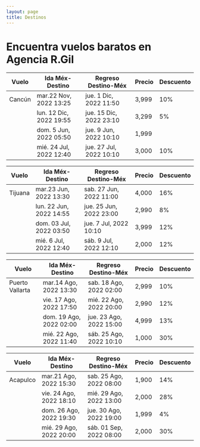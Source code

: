 ```yaml
---
layout: page
title: Destinos
---
```

# Encuentra vuelos baratos en Agencia R.Gil

| Vuelo | Ida Méx-Destino | Regreso Destino-Méx | Precio | Descuento | 
|---------------|------|-------------|-------------|-----------------|
| Cancún | mar.22 Nov, 2022 13:25 | jue. 1 Dic, 2022 11:50 | 3,999 | 10% | 
| | lun. 12 Dic, 2022 19:55 | jue. 15 Dic, 2022 23:10 | 3,299 | 5% | 
| | dom. 5 Jun, 2022 05:50 | jue. 9 Jun, 2022 10:10 | 1,999 | | 
| | mié. 24 Jul, 2022 12:40 | jue. 27 Jul, 2022 10:10 | 3,000 | 10% | 

| Vuelo | Ida Méx-Destino | Regreso Destino-Méx | Precio | Descuento | 
|---------------|------|-------------|-------------|-----------------|
| Tijuana | mar.23 Jun, 2022 13:30 | sab. 27 Jun, 2022 11:00 | 4,000 | 16% | 
| | lun. 22 Jun, 2022 14:55 | jue. 25 Jun, 2022 23:00 | 2,990 | 8% | 
| | dom. 03 Jul, 2022 03:50 | jue. 7 Jul, 2022 10:10 | 3,999 | 12% | 
| | mié. 6 Jul, 2022 12:40 | sáb. 9 Jul, 2022 12:10 | 2,000 | 12% | 

| Vuelo | Ida Méx-Destino | Regreso Destino-Méx | Precio | Descuento | 
|---------------|------|-------------|-------------|-----------------|
| Puerto Vallarta | mar.14 Ago, 2022 13:30 | sab. 18 Ago, 2022 02:00 | 2,999 | 10% | 
| | vie. 17 Ago, 2022 17:50 | mié. 22 Ago, 2022 20:00 | 2,990 | 12% | 
| | dom. 19 Ago, 2022 02:00 | jue. 23 Ago, 2022 15:00 | 4,999 | 13% | 
| | mié. 22 Ago, 2022 11:40 | sáb. 25 Ago, 2022 10:10 | 1,000 | 30% | 

| Vuelo | Ida Méx-Destino | Regreso Destino-Méx | Precio | Descuento | 
|---------------|------|-------------|-------------|-----------------|
| Acapulco | mar.21 Ago, 2022 15:30 | sab. 25 Ago, 2022 08:00 | 1,900 | 14% | 
| | vie. 24 Ago, 2022 18:10 | mié. 29 Ago, 2022 13:00 | 2,000 | 28% | 
| | dom. 26 Ago, 2022 19:30 | jue. 30 Ago, 2022 19:00 | 1,999 | 4% | 
| | mié. 29 Ago, 2022 20:00 | sáb. 01 Sep, 2022 08:00 | 2,000 | 30% | 



